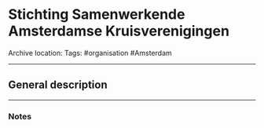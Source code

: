 # Stichting Samenwerkende Amsterdamse Kruisverenigingen
Archive location:
Tags: #organisation #Amsterdam 

---
## General description

---
### Notes